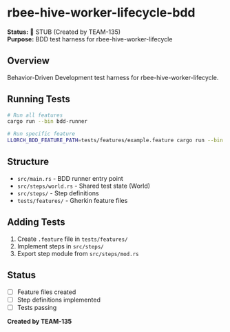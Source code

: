# rbee-hive-worker-lifecycle-bdd

**Status:** 🚧 STUB (Created by TEAM-135)  
**Purpose:** BDD test harness for rbee-hive-worker-lifecycle

## Overview

Behavior-Driven Development test harness for rbee-hive-worker-lifecycle.

## Running Tests

```bash
# Run all features
cargo run --bin bdd-runner

# Run specific feature
LLORCH_BDD_FEATURE_PATH=tests/features/example.feature cargo run --bin bdd-runner
```

## Structure

- `src/main.rs` - BDD runner entry point
- `src/steps/world.rs` - Shared test state (World)
- `src/steps/` - Step definitions
- `tests/features/` - Gherkin feature files

## Adding Tests

1. Create `.feature` file in `tests/features/`
2. Implement steps in `src/steps/`
3. Export step module from `src/steps/mod.rs`

## Status

- [ ] Feature files created
- [ ] Step definitions implemented
- [ ] Tests passing

**Created by TEAM-135**
